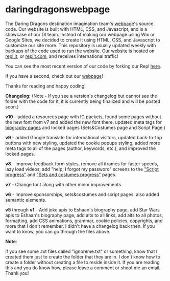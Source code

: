 # daringdragonswebpage
The Daring Dragons destination imagination team's [webpage](https://daringdragons.eshaanahuja.repl.co)'s source code. Our website is built with HTML, CSS, and Javascript, and is a showcase of our DI team. Instead of making our webpage using Wix or Google Sites, we decided to create it using HTML, CSS, and Javascript to customize our site more. This repository is usually updated weekly with backups of the code used to run the website. Our website is hosted on [repl.it](https://replit.com), or [replit.com](https://replit.com), and receives international traffic!

You can see the most recent version of our code by forking our Repl [here](https://replit.com/@EshaanAhuja/DaringDragons#index.html).

If you have a second, check out our [webpage](https://daringdragons.eshaanahuja.repl.co)!

Thanks for reading and happy coding!


**Changelog:** (Note - If you see a version's changelog but cannot see the folder with the code for it, it is currently being finalized and will be posted soon.)

**v10** - added a resources page with IC packets, found some pages without the new font from v7 and added the new font there, updated meta tags for [biography pages](https://daringdragons.eshaanahuja.repl.co/index.html#:~:text=solving%20and%20innovation.-,Our%20Team%20Members,-%2D%20you%20can%20read) and locked pages (Sets&Costumes page and Script Page.)


**v9** - added Google translate for international visitors, updated back-to-top buttons with new styling, updated the cookie popups styling, added more meta tags to all of the pages (author, keywords, etc.), and improved the locked pages.


**v8** - Improve feedback form styles, remove all iframes for faster speeds, lazy load videos, add "help, I forgot my password" screens to the ["Script progress"](https://daringdragons.eshaanahuja.repl.co/script.html) and ["Sets and costumes progress"](https://daringdragons.eshaanahuja.repl.co/sets&costumes.html) pages.


 **v7** - Change font along with other minor improvements
 
 
 **v6** - Improve sponsorships, sets&costumes and script pages. also added semantic elements.
 
 
**v5** through **v1** - Add joke apis to Eshaan's biography page, add Star Wars apis to Eshaan's biography page, add alts to all links, add alts to all photos, formatting, add CSS animations, grammar, cookie policies, copyrights, and more that I don't remember. I didn't have a changelog back then. If you want to know, you can go through the files above.


 **Note**: 
 
 if you see some .txt files called "ignoreme.txt" or something, know that I created them just to create the folder that they are in. I don't know how to create a folder without creating a file to reside inside it. If you are reading this and you do know how, please leave a comment or shoot me an email. Thank you!

